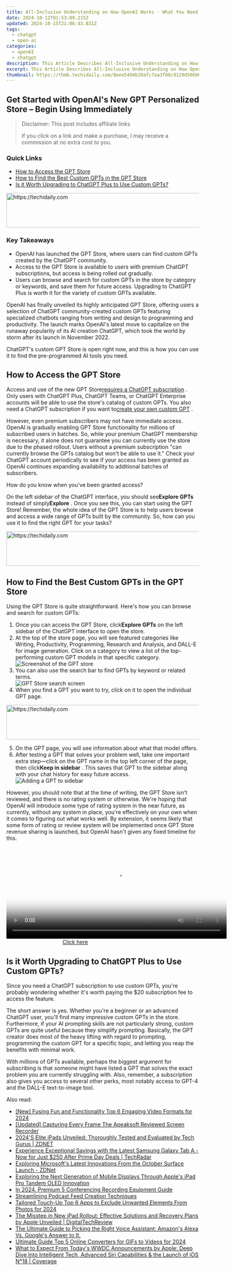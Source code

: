```yaml
---
title: All-Inclusive Understanding on How OpenAI Works - What You Need to Know
date: 2024-10-12T01:53:09.215Z
updated: 2024-10-15T21:06:43.831Z
tags:
  - chatgpt
  - open-ai
categories:
  - openAI
  - chatgpt
description: This Article Describes All-Inclusive Understanding on How OpenAI Works - What You Need to Know
excerpt: This Article Describes All-Inclusive Understanding on How OpenAI Works - What You Need to Know
thumbnail: https://thmb.techidaily.com/8eee5494b28afc7aa3f86c9129d566065bf2c03daf39ea12e0a8a3e03f2e1950.jpg
---
```


## Get Started with OpenAI's New GPT Personalized Store – Begin Using Immediately

>  Disclaimer: This post includes affiliate links
>
>  If you click on a link and make a purchase, I may receive a commission at no extra cost to you.
>

### Quick Links

* [How to Access the GPT Store](https://www.makeuseof.com/how-to-use-chatgpt-custom-gpt-store/#how-to-access-the-gpt-store)
* [How to Find the Best Custom GPTs in the GPT Store](https://www.makeuseof.com/how-to-use-chatgpt-custom-gpt-store/#how-to-find-the-best-custom-gpts-in-the-gpt-store)
* [Is it Worth Upgrading to ChatGPT Plus to Use Custom GPTs?](https://www.makeuseof.com/how-to-use-chatgpt-custom-gpt-store/#is-it-worth-upgrading-to-chatgpt-plus-to-use-custom-gpts)

<!-- affiliate ads begin -->
<a href="https://imp.i357552.net/c/5597632/994842/11832" target="_top" id="994842">
  <img src="//a.impactradius-go.com/display-ad/11832-994842" border="0" alt="https://techidaily.com" width="728" height="90"/>
</a>
<img height="0" width="0" src="https://imp.i357552.net/i/5597632/994842/11832" style="position:absolute;visibility:hidden;" border="0" />
<!-- affiliate ads end -->

### Key Takeaways

* OpenAI has launched the GPT Store, where users can find custom GPTs created by the ChatGPT community.
* Access to the GPT Store is available to users with premium ChatGPT subscriptions, but access is being rolled out gradually.
* Users can browse and search for custom GPTs in the store by category or keywords, and save them for future access. Upgrading to ChatGPT Plus is worth it for the variety of custom GPTs available.

 OpenAI has finally unveiled its highly anticipated GPT Store, offering users a selection of ChatGPT community-created custom GPTs featuring specialized chatbots ranging from writing and design to programming and productivity. The launch marks OpenAI's latest move to capitalize on the runaway popularity of its AI creation ChatGPT, which took the world by storm after its launch in November 2022.

 ChatGPT's custom GPT Store is open right now, and this is how you can use it to find the pre-programmed AI tools you need.

## How to Access the GPT Store

 Access and use of the new GPT Store[requires a ChatGPT subscription](http://www.makeuseof.com/chatgpt-plus-subscription-worth-it/) . Only users with ChatGPT Plus, ChatGPT Teams, or ChatGPT Enterprise accounts will be able to use the store's catalog of custom GPTs. You also need a ChatGPT subscription if you want to[create your own custom GPT](https://www.makeuseof.com/how-use-create-a-gpt-to-create-a-customized-version-of-chatgpt/) .

 However, even premium subscribers may not have immediate access. OpenAI is gradually enabling GPT Store functionality for millions of subscribed users in batches. So, while your premium ChatGPT membership is necessary, it alone does not guarantee you can currently use the store due to the phased rollout. Users without a premium subscription "can currently browse the GPTs catalog but won't be able to use it." Check your ChatGPT account periodically to see if your access has been granted as OpenAI continues expanding availability to additional batches of subscribers.

How do you know when you've been granted access?

 On the left sidebar of the ChatGPT interface, you should see**Explore GPTs** instead of simply**Explore** . Once you see this, you can start using the GPT Store! Remember, the whole idea of the GPT Store is to help users browse and access a wide range of GPTs built by the community. So, how can you use it to find the right GPT for your tasks?

<!-- affiliate ads begin -->
<a href="https://review-au.sjv.io/c/5597632/2098702/14409" target="_top" id="2098702">
  <img src="//a.impactradius-go.com/display-ad/14409-2098702" border="0" alt="https://techidaily.com" width="728" height="90"/>
</a>
<img height="0" width="0" src="https://review-au.sjv.io/i/5597632/2098702/14409" style="position:absolute;visibility:hidden;" border="0" />
<!-- affiliate ads end -->

## How to Find the Best Custom GPTs in the GPT Store

 Using the GPT Store is quite straightforward. Here's how you can browse and search for custom GPTs:

1. Once you can access the GPT Store, click**Explore GPTs** on the left sidebar of the ChatGPT interface to open the store.
2. At the top of the store page, you will see featured categories like Writing, Productivity, Programming, Research and Analysis, and DALL-E for image generation. Click on a category to view a list of the top-performing custom GPT models in that specific category.  
![Screenshot of the GPT store](https://static1.makeuseofimages.com/wordpress/wp-content/uploads/2024/01/gpt-store.jpg)
3. You can also use the search bar to find GPTs by keyword or related terms.  
![GPT Store search screen](https://static1.makeuseofimages.com/wordpress/wp-content/uploads/2024/01/gpt-store-search-screen.jpg)
4. When you find a GPT you want to try, click on it to open the individual GPT page.

<!-- affiliate ads begin -->
<a href="https://appsumo.8odi.net/c/5597632/2118326/7443" target="_top" id="2118326">
  <img src="//a.impactradius-go.com/display-ad/7443-2118326" border="0" alt="https://techidaily.com" width="728" height="90"/>
</a>
<img height="0" width="0" src="https://appsumo.8odi.net/i/5597632/2118326/7443" style="position:absolute;visibility:hidden;" border="0" />
<!-- affiliate ads end -->

5. On the GPT page, you will see information about what that model offers.
6. After testing a GPT that solves your problem well, take one important extra step—click on the GPT name in the top left corner of the page, then click**Keep in sidebar** . This saves that GPT to the sidebar along with your chat history for easy future access.  
![Adding a GPT to sidebar](https://static1.makeuseofimages.com/wordpress/wp-content/uploads/2024/01/adding-a-gpt-to-sidebar.jpg)

 However, you should note that at the time of writing, the GPT Store isn't reviewed, and there is no rating system or otherwise. We're hoping that OpenAI will introduce some type of rating system in the near future, as currently, without any system in place, you're effectively on your own when it comes to figuring out what works well. By extension, it seems likely that some form of rating or review system will be implemented once GPT Store revenue sharing is launched, but OpenAI hasn't given any fixed timeline for this.

<!-- affiliate ads begin -->
<span id="1983539">
					<video width="576" height="240" style="cursor:pointer"
           poster="//a.impactradius-go.com/display-clicktoplayimage/1983539.png"
           onclick="if(!this.playClicked){this.play();this.setAttribute('controls',true);this.playClicked=true;}">
	   <source src="//a.impactradius-go.com/display-ad/22993-1983539">
	   <img src="//a.impactradius-go.com/display-clicktoplayimage/1983539.png" style="border: none; height: 100%; width: 100%; object-fit: contain">
	</video>
	<div style="width:360px;text-align:center"><a href="javascript:window.open(decodeURIComponent('https%3A%2F%2Fhomestyler.sjv.io%2Fc%2F5597632%2F1983539%2F22993'), '_blank');void(0);">Click here</a></div>
</span>
<img height="0" width="0" src="https://imp.pxf.io/i/5597632/1983539/22993" style="position:absolute;visibility:hidden;" border="0" />
<!-- affiliate ads end -->

## Is it Worth Upgrading to ChatGPT Plus to Use Custom GPTs?

 Since you need a ChatGPT subscription to use custom GPTs, you're probably wondering whether it's worth paying the $20 subscription fee to access the feature.

 The short answer is yes. Whether you're a beginner or an advanced ChatGPT user, you'll find many impressive custom GPTs in the store. Furthermore, if your AI prompting skills are not particularly strong, custom GPTs are quite useful because they simplify prompting. Basically, the GPT creator does most of the heavy lifting with regard to prompting, programming the custom GPT for a specific topic, and letting you reap the benefits with minimal work.

 With millions of GPTs available, perhaps the biggest argument for subscribing is that someone might have listed a GPT that solves the exact problem you are currently struggling with. Also, remember, a subscription also gives you access to several other perks, most notably access to GPT-4 and the DALL-E text-to-image tool.

<ins class="adsbygoogle"
     style="display:block"
     data-ad-format="autorelaxed"
     data-ad-client="ca-pub-7571918770474297"
     data-ad-slot="1223367746"></ins>

<ins class="adsbygoogle"
     style="display:block"
     data-ad-client="ca-pub-7571918770474297"
     data-ad-slot="8358498916"
     data-ad-format="auto"
     data-full-width-responsive="true"></ins>

<span class="atpl-alsoreadstyle">Also read:</span>
<div><ul>
<li><a href="https://fox-cloud.techidaily.com/new-fusing-fun-and-functionality-top-6-engaging-video-formats-for-2024/"><u>[New] Fusing Fun and Functionality Top 6 Engaging Video Formats for 2024</u></a></li>
<li><a href="https://screen-sharing-recording.techidaily.com/updated-capturing-every-frame-the-apeaksoft-reviewed-screen-recorder/"><u>[Updated] Capturing Every Frame The Apeaksoft Reviewed Screen Recorder</u></a></li>
<li><a href="https://tech-hub.techidaily.com/2024s-elite-ipads-unveiled-thoroughly-tested-and-evaluated-by-tech-gurus-zdnet/"><u>2024'S Elite iPads Unveiled: Thoroughly Tested and Evaluated by Tech Gurus | ZDNET</u></a></li>
<li><a href="https://tech-hub.techidaily.com/experience-exceptional-savings-with-the-latest-samsung-galaxy-tab-a-now-for-just-250-after-prime-day-deals-techradar/"><u>Experience Exceptional Savings with the Latest Samsung Galaxy Tab A - Now for Just $250 After Prime Day Deals | TechRadar</u></a></li>
<li><a href="https://win-alternatives.techidaily.com/exploring-microsofts-latest-innovations-from-the-october-surface-launch-zdnet/"><u>Exploring Microsoft's Latest Innovations From the October Surface Launch - ZDNet</u></a></li>
<li><a href="https://tech-hub.techidaily.com/exploring-the-next-generation-of-mobile-displays-through-apples-ipad-pro-tandem-oled-innovation/"><u>Exploring the Next Generation of Mobile Displays Through Apple's iPad Pro Tandem OLED Innovation</u></a></li>
<li><a href="https://remote-screen-capture.techidaily.com/in-2024-premium-5-conferencing-recording-equipment-guide/"><u>In 2024, Premium 5 Conferencing Recording Equipment Guide</u></a></li>
<li><a href="https://extra-resources.techidaily.com/streamlining-podcast-feed-creation-techniques/"><u>Streamlining Podcast Feed Creation Techniques</u></a></li>
<li><a href="https://some-skills.techidaily.com/tailored-touch-up-top-6-apps-to-exclude-unwanted-elements-from-photos-for-2024/"><u>Tailored Touch-Up Top 6 Apps to Exclude Unwanted Elements From Photos for 2024</u></a></li>
<li><a href="https://tech-hub.techidaily.com/the-misstep-in-new-ipad-rollout-effective-solutions-and-recovery-plans-by-apple-unveiled-digitaltechreview/"><u>The Misstep in New iPad Rollout: Effective Solutions and Recovery Plans by Apple Unveiled | DigitalTechReview</u></a></li>
<li><a href="https://buynow-help.techidaily.com/the-ultimate-guide-to-picking-the-right-voice-assistant-amazons-alexa-vs-googles-answer-to-it/"><u>The Ultimate Guide to Picking the Right Voice Assistant: Amazon's Alexa Vs. Google's Answer to It.</u></a></li>
<li><a href="https://some-approaches.techidaily.com/ultimate-guide-top-5-online-converters-for-gifs-to-videos-for-2024/"><u>Ultimate Guide Top 5 Online Converters for GIFs to Videos for 2024</u></a></li>
<li><a href="https://tech-hub.techidaily.com/what-to-expect-from-todays-wwdc-announcements-by-apple-deep-dive-into-intelligent-tech-advanced-siri-capabilities-and-the-launch-of-ios-n18-coverage/"><u>What to Expect From Today's WWDC Announcements by Apple: Deep Dive Into Intelligent Tech, Advanced Siri Capabilities & the Launch of iOS N°18 | Coverage</u></a></li>
</ul></div>

